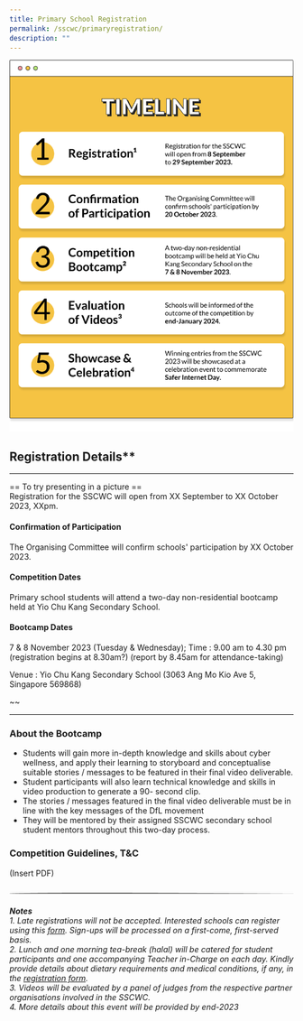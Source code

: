 ```yaml
---
title: Primary School Registration
permalink: /sscwc/primaryregistration/
description: ""
---
```


![Timeline](/images/Sscwc/prisch%20timeline.png)


## Registration Details**

---
== To try presenting in a picture == \
Registration for the SSCWC will open from XX September to XX October 2023, XXpm. 

#### Confirmation of Participation

The Organising Committee will confirm schools' participation by XX October 2023.

#### Competition Dates

Primary school students will attend a two-day non-residential bootcamp held at Yio Chu Kang Secondary School.

#### Bootcamp Dates
7 &amp; 8 November 2023 (Tuesday &amp; Wednesday); Time : 9.00 am to 4.30 pm (registration begins at 8.30am?) (report by 8.45am for attendance-taking)

Venue : Yio Chu Kang Secondary School (3063 Ang Mo Kio Ave 5, Singapore 569868)

~~

---

### **About the Bootcamp** 

- Students will gain more in-depth knowledge and skills about cyber wellness, and apply their learning to storyboard and conceptualise suitable stories / messages to be featured in their final video deliverable.
- Student participants will also learn technical knowledge and skills in video production to generate a 90- second clip.
- The stories / messages featured in the final video deliverable must be in line with the key messages of the DfL movement
- They will be mentored by their assigned SSCWC secondary school student mentors throughout this two-day process.

### **Competition Guidelines, T&amp;C** 
(Insert PDF)

![](/images/Sscwc/short%20line.png)

###### **Notes** <br>1. Late registrations will not be accepted. Interested schools can register using this [form](google.com). Sign-ups will be processed on a first-come, first-served basis. <br>2. Lunch and one morning tea-break (halal) will be catered for student participants and one accompanying Teacher in-Charge on each day. Kindly provide details about dietary requirements and medical conditions, if any, in the [registration form](google.com). <br>3. Videos will be evaluated by a panel of judges from the respective partner organisations involved in the SSCWC. <br>4. More details about this event will be provided by end-2023